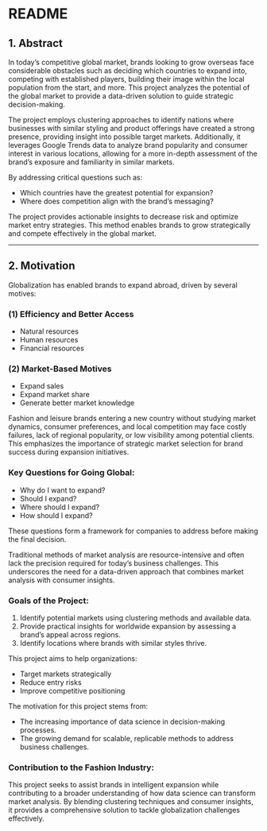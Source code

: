 # README

## 1. Abstract
In today’s competitive global market, brands looking to grow overseas face considerable obstacles such as deciding which countries to expand into, competing with established players, building their image within the local population from the start, and more. This project analyzes the potential of the global market to provide a data-driven solution to guide strategic decision-making.

The project employs clustering approaches to identify nations where businesses with similar styling and product offerings have created a strong presence, providing insight into possible target markets. Additionally, it leverages Google Trends data to analyze brand popularity and consumer interest in various locations, allowing for a more in-depth assessment of the brand’s exposure and familiarity in similar markets.

By addressing critical questions such as:
- Which countries have the greatest potential for expansion?
- Where does competition align with the brand’s messaging?

The project provides actionable insights to decrease risk and optimize market entry strategies. This method enables brands to grow strategically and compete effectively in the global market.

---

## 2. Motivation
Globalization has enabled brands to expand abroad, driven by several motives:

### (1) Efficiency and Better Access
- Natural resources
- Human resources
- Financial resources

### (2) Market-Based Motives
- Expand sales
- Expand market share
- Generate better market knowledge

Fashion and leisure brands entering a new country without studying market dynamics, consumer preferences, and local competition may face costly failures, lack of regional popularity, or low visibility among potential clients. This emphasizes the importance of strategic market selection for brand success during expansion initiatives.

### Key Questions for Going Global:
- Why do I want to expand?
- Should I expand?
- Where should I expand?
- How should I expand?

These questions form a framework for companies to address before making the final decision.

Traditional methods of market analysis are resource-intensive and often lack the precision required for today’s business challenges. This underscores the need for a data-driven approach that combines market analysis with consumer insights.

### Goals of the Project:
1. Identify potential markets using clustering methods and available data.
2. Provide practical insights for worldwide expansion by assessing a brand’s appeal across regions.
3. Identify locations where brands with similar styles thrive.

This project aims to help organizations:
- Target markets strategically
- Reduce entry risks
- Improve competitive positioning

The motivation for this project stems from:
- The increasing importance of data science in decision-making processes.
- The growing demand for scalable, replicable methods to address business challenges.

### Contribution to the Fashion Industry:
This project seeks to assist brands in intelligent expansion while contributing to a broader understanding of how data science can transform market analysis. By blending clustering techniques and consumer insights, it provides a comprehensive solution to tackle globalization challenges effectively.